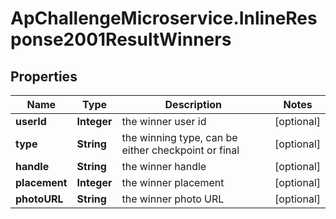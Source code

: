 # ApChallengeMicroservice.InlineResponse2001ResultWinners

## Properties
Name | Type | Description | Notes
------------ | ------------- | ------------- | -------------
**userId** | **Integer** | the winner user id | [optional] 
**type** | **String** | the winning type, can be either checkpoint or final | [optional] 
**handle** | **String** | the winner handle | [optional] 
**placement** | **Integer** | the winner placement | [optional] 
**photoURL** | **String** | the winner photo URL | [optional] 


